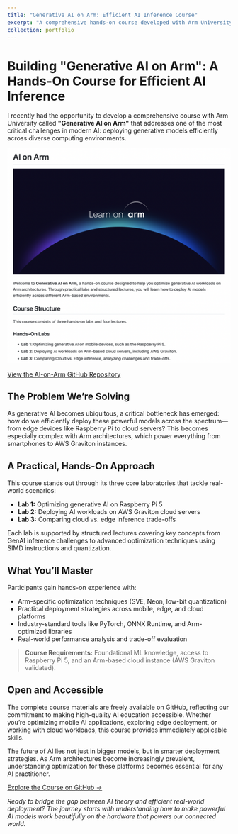 ```yaml
---
title: "Generative AI on Arm: Efficient AI Inference Course"
excerpt: "A comprehensive hands-on course developed with Arm University covering optimization of generative AI workloads across Arm architectures. Features three practical labs spanning mobile devices, cloud servers, and edge-to-cloud deployment comparisons using Raspberry Pi 5 and AWS Graviton."
collection: portfolio
---
```


# Building "Generative AI on Arm": A Hands-On Course for Efficient AI Inference

I recently had the opportunity to develop a comprehensive course with Arm University called **"Generative AI on Arm"** that addresses one of the most critical challenges in modern AI: deploying generative models efficiently across diverse computing environments.

![AI on Arm GitHub Repository](/images/ai_on_arm.png)

[View the AI-on-Arm GitHub Repository](https://github.com/arm-university/AI-on-Arm)

## The Problem We’re Solving

As generative AI becomes ubiquitous, a critical bottleneck has emerged: how do we efficiently deploy these powerful models across the spectrum—from edge devices like Raspberry Pi to cloud servers? This becomes especially complex with Arm architectures, which power everything from smartphones to AWS Graviton instances.

## A Practical, Hands-On Approach

This course stands out through its three core laboratories that tackle real-world scenarios:

- **Lab 1:** Optimizing generative AI on Raspberry Pi 5  
- **Lab 2:** Deploying AI workloads on AWS Graviton cloud servers  
- **Lab 3:** Comparing cloud vs. edge inference trade-offs  

Each lab is supported by structured lectures covering key concepts from GenAI inference challenges to advanced optimization techniques using SIMD instructions and quantization.

## What You’ll Master

Participants gain hands-on experience with:

- Arm-specific optimization techniques (SVE, Neon, low-bit quantization)
- Practical deployment strategies across mobile, edge, and cloud platforms
- Industry-standard tools like PyTorch, ONNX Runtime, and Arm-optimized libraries
- Real-world performance analysis and trade-off evaluation

> **Course Requirements:** Foundational ML knowledge, access to Raspberry Pi 5, and an Arm-based cloud instance (AWS Graviton validated).

## Open and Accessible

The complete course materials are freely available on GitHub, reflecting our commitment to making high-quality AI education accessible. Whether you’re optimizing mobile AI applications, exploring edge deployment, or working with cloud workloads, this course provides immediately applicable skills.

The future of AI lies not just in bigger models, but in smarter deployment strategies. As Arm architectures become increasingly prevalent, understanding optimization for these platforms becomes essential for any AI practitioner.

[Explore the Course on GitHub →](https://github.com/arm-university/AI-on-Arm)

*Ready to bridge the gap between AI theory and efficient real-world deployment? The journey starts with understanding how to make powerful AI models work beautifully on the hardware that powers our connected world.*






